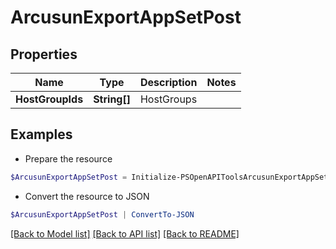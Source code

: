 # ArcusunExportAppSetPost
## Properties

Name | Type | Description | Notes
------------ | ------------- | ------------- | -------------
**HostGroupIds** | **String[]** | HostGroups | 

## Examples

- Prepare the resource
```powershell
$ArcusunExportAppSetPost = Initialize-PSOpenAPIToolsArcusunExportAppSetPost  -HostGroupIds [&quot;host Group1&quot;,&quot;Host Group2&quot;]
```

- Convert the resource to JSON
```powershell
$ArcusunExportAppSetPost | ConvertTo-JSON
```

[[Back to Model list]](../README.md#documentation-for-models) [[Back to API list]](../README.md#documentation-for-api-endpoints) [[Back to README]](../README.md)

